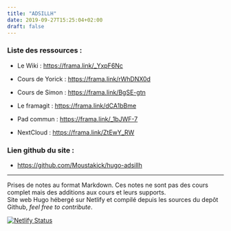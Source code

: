 ```yaml
---
title: "ADSILLH"
date: 2019-09-27T15:25:04+02:00
draft: false
---
```

### Liste des ressources :

<!-- - Le Wiki : http://pidie.pizzacoca.fr/redmine/projects/licence-adsillh/wiki

- Les prises de cous de Yorick de l'an dernier : https://git.epha.se/ephase/cours_lpro-ADSILLH

- Le framagit : https://framagit.org/Ximun/adsillh2019

- Le pad mis en place par Florian : https://pad.aquilenet.fr/p/adsillh2019

- L'instance NextCloud : https://cloud.cestlebouquet.fr/index.php/s/PGY6yizpD69Nnqy -->
- Le Wiki : https://frama.link/_YxpF6Nc

- Cours de Yorick : https://frama.link/rWhDNX0d

- Cours de Simon : https://frama.link/BgSE-gtn

- Le framagit : https://frama.link/dCA1bBme

- Pad commun : https://frama.link/_1bJWF-7

- NextCloud : https://frama.link/ZtEwY_RW

### Lien github du site :

- https://github.com/Moustakick/hugo-adsillh

___

Prises de notes au format Markdown. Ces notes ne sont pas des cours complet mais des additions aux cours et leurs supports. \
Site web Hugo hébergé sur Netlify et compilé depuis les sources du depôt Github, *feel free to contribute*.

[![Netlify Status](https://api.netlify.com/api/v1/badges/0822f85f-dab4-4d73-b484-db6f37a1fb7d/deploy-status)](https://app.netlify.com/sites/hugo-adsillh/deploys)
